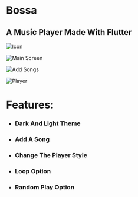 # Bossa

## A Music Player Made With Flutter

![Icon](./assets/images/Icon.png "Icon")  

![Main Screen](./assets/markdown/Screenshot_3.jpg "Main Screen")   


![Add Songs](./assets/markdown/Screenshot_1.jpg "Add Songs")   


![Player](./assets/markdown/Screenshot_2.jpg "Player")  

# Features:
- ### Dark And Light Theme
- ### Add A Song
- ### Change The Player Style
- ### Loop Option
- ### Random Play Option
